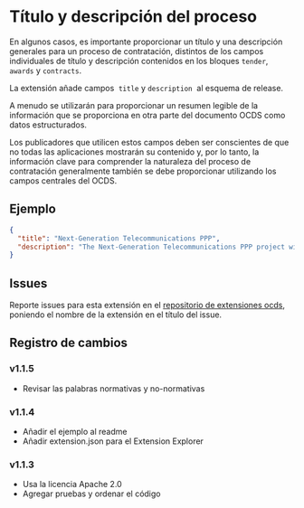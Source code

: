 # Título y descripción del proceso

En algunos casos, es importante proporcionar un título y una descripción generales para un proceso de contratación, distintos de los campos individuales de título y descripción contenidos en los bloques `tender`, ` awards` y `contracts`.

La extensión añade campos  `title` y `description`  al esquema de release.

A menudo se utilizarán para proporcionar un resumen legible de la información que se proporciona en otra parte del documento OCDS como datos estructurados.

Los publicadores que utilicen estos campos deben ser conscientes de que no todas las aplicaciones mostrarán su contenido y, por lo tanto, la información clave para comprender la naturaleza del proceso de contratación generalmente también se debe proporcionar utilizando los campos centrales del OCDS.

## Ejemplo

```json
{
  "title": "Next-Generation Telecommunications PPP",
  "description": "The Next-Generation Telecommunications PPP project will guarantee the installation of a wholesale shared network that allows the provision of telecommunications services by current and future operators. The project will increase the telecommunication services coverage, promote competitive prices and enhance the quality of services according to international standards."
}
```

## Issues

Reporte issues para esta extensión en el [repositorio de extensiones ocds](https://github.com/open-contracting/ocds-extensions/issues), poniendo el nombre de la extensión en el título del issue.

## Registro de cambios

### v1.1.5

- Revisar las palabras normativas y no-normativas

### v1.1.4

- Añadir el ejemplo al readme
- Añadir extension.json para el Extension Explorer

### v1.1.3

- Usa la licencia Apache 2.0
- Agregar pruebas y ordenar el código
